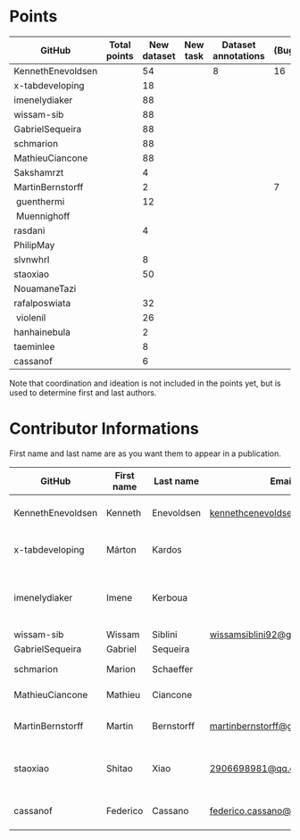 # Points

| GitHub            | Total points | New dataset | New task | Dataset annotations | (Bug)fixes | Running Models | Review PR | Paper Writing | Ideation | Coordination |
| ----------------- | ------------ | ----------- | -------- | ------------------- | ---------- | -------------- | --------- | ------------- | -------- | ------------ |
| KennethEnevoldsen |              | 54          |          | 8                   | 16         |                | 8         |               |          | 4            |
| x-tabdeveloping   |              | 18          |          |                     |            |                |           |               |          |              |
| imenelydiaker     |              | 88          |          |                     |            |                | 7         |               |          |              |
| wissam-sib        |              | 88          |          |                     |            |                | 1         |               |          |              |
| GabrielSequeira   |              | 88          |          |                     |            |                |           |               |          |              |
| schmarion         |              | 88          |          |                     |            |                |           |               |          |              |
| MathieuCiancone   |              | 88          |          |                     |            |                |           |               |          |              |
| Sakshamrzt        |              | 4           |          |                     |            |                |           |               |          |              |
| MartinBernstorff  |              | 2           |          |                     | 7          |                | 3         |               |          |              |
|  guenthermi       |              | 12          |          |                     |            |                |           |               |          |              |
|  Muennighoff      |              |             |          |                     |            |                | 8         |               |          |              |
| rasdani           |              | 4           |          |                     |            |                |           |               |          |              |
| PhilipMay         |              |             |          |                     |            |                | 1         |               |          |              |
| slvnwhrl          |              | 8           |          |                     |            |                |           |               |          |              |
| staoxiao          |              | 50          |          |                     |            |                |           |               |          |              |
| NouamaneTazi      |              |             |          |                     |            |                | 1         |               |          |              |
| rafalposwiata     |              | 32          |          |                     |            |                |           |               |          |              |
|  violenil         |              | 26          |          |                     |            |                |           |               |          |              |
| hanhainebula      |              | 2           |          |                     |            |                |           |               |          |              |
| taeminlee         |              | 8           |          |                     |            |                |           |               |          |              |
| cassanof          |              | 6           |          |                     |            |                |           |               |          |              |

Note that coordination and ideation is not included in the points yet, but is used to determine first and last authors.

# Contributor Informations

First name and last name are as you want them to appear in a publication.

| GitHub            | First name | Last name  | Email                           | User on openreview   | Affiliations                                          |
| ----------------- | ---------- | ---------- | ------------------------------- | -------------------- | ----------------------------------------------------- |
| KennethEnevoldsen | Kenneth    | Enevoldsen | kennethcenevoldsen@gmail.com    | ~Kenneth_Enevoldsen1 | Aarhus University, Denmark                            |
| x-tabdeveloping   | Márton     | Kardos     |                                 | ~Márton_Kardos1      | Aarhus University, Denmark                            |
| imenelydiaker     | Imene      | Kerboua    |                                 |                      | Esker, Lyon, France && INSA Lyon, LIRIS, Lyon, France |
| wissam-sib        | Wissam     | Siblini    | wissamsiblini92@gmail.com       |                      | N/A                                                   |
| GabrielSequeira   | Gabriel    | Sequeira   |                                 |                      | N/A                                                   |
| schmarion         | Marion     | Schaeffer  |                                 | ~Marion_Schaeffer1   | Wikit, Lyon, France                                   |
| MathieuCiancone   | Mathieu    | Ciancone   |                                 |                      | Wikit, Lyon, France                                   |
| MartinBernstorff  | Martin     | Bernstorff | martinbernstorff@gmail.com      | ~Martin_Bernstorff1  | Aarhus University, Denmark                            |
| staoxiao          | Shitao     | Xiao       | 2906698981@qq.com               | ~Shitao_Xiao1        | Beijing Academy of Artificial Intelligence            |
| cassanof          | Federico   | Cassano    | federico.cassano@federico.codes | ~Federico_Cassano1   | Northeastern University, Boston, USA                  |
